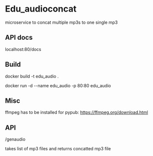# Edu_audioconcat

microservice to concat multiple mp3s to one single mp3

## API docs

localhost:80/docs

## Build

docker build -t edu_audio .

docker run -d --name edu_audio -p 80:80 edu_audio

## Misc

ffmpeg has to be installed for pypub: https://ffmpeg.org/download.html

## API

/genaudio

takes list of mp3 files and returns concatted mp3 file